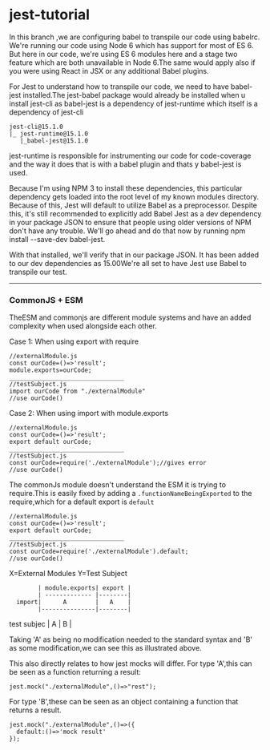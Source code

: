 # jest-tutorial
In this branch ,we are configuring babel to transpile our code using babelrc. We're running our code using Node 6 which has support for most of ES 6. 
But here in our code, we're using ES 6 modules here and a stage two feature which are both unavailable in Node 6.The same would apply also if you 
were using React in JSX or any additional Babel plugins.

For Jest to understand how to transpile our code, we need to have babel-jest installed.The jest-babel package would already be installed when u install 
jest-cli as babel-jest is a dependency of jest-runtime which itself is a dependency of jest-cli

```
jest-cli@15.1.0
|_ jest-runtime@15.1.0
   |_babel-jest@15.1.0
```   
   
jest-runtime is responsible for instrumenting our code for code-coverage and the way it does that is with a babel plugin and thats y babel-jest is used.

Because I'm using NPM 3 to install these dependencies, this particular dependency gets loaded into the root level of my known modules directory. Because of this, Jest will default to utilize Babel as a preprocessor. Despite this, it's still recommended to explicitly add Babel Jest as a dev dependency in your package JSON to ensure that people using older versions of NPM don't have any trouble.
We'll go ahead and do that now by running npm install --save-dev babel-jest.

With that installed, we'll verify that in our package JSON. It has been added to our dev dependencies as 15.00We're all set to have Jest use Babel to transpile our test.
 
   
-------------------------------------------------------------------------------------------------------------------------------------------------------

### CommonJS  + ESM 
TheESM and commonjs are different module systems and have an added complexity when used alongside each other.

Case 1: When using export with require
 

```
//externalModule.js
const ourCode=()=>'result';
module.exports=ourCode;
________________________________
//testSubject.js
import ourCode from "./externalModule"
//use ourCode()

```
Case 2: When using import with module.exports

```
//externalModule.js
const ourCode=()=>'result';
export default ourCode;
________________________________
//testSubject.js
const ourCode=require('./externalModule');//gives error
//use ourCode()

```
The commonJs module doesn't understand the ESM it is trying to require.This is easily fixed by adding a ```.functionNameBeingExported``` to the require,which for a default export is ```default```

```
//externalModule.js
const ourCode=()=>'result';
export default ourCode;
________________________________
//testSubject.js
const ourCode=require('./externalModule').default;
//use ourCode()

```
X=External Modules
Y=Test Subject
             
            | module.exports| export |
            | ------------- |--------|
      import|      A        |   A    |
            |---------------|--------|
test subjec |      A        |  B     |

Taking 'A' as being no modification needed to the standard syntax and 'B' as some modification,we can see this as illustrated above.

This also directly relates to how jest mocks will differ.
For type 'A',this can be seen as a function returning a result:
```
jest.mock("./externalModule",()=>"rest");
```
For type 'B',these can be seen as an object containing a function that returns a result.

```
jest.mock("./externalModule",()=>({
  default:()=>'mock result'
});
```
